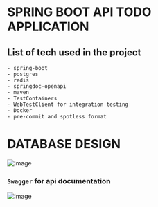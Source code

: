 # SPRING BOOT API TODO APPLICATION

## List of tech used in the project

    - spring-boot
    - postgres
    - redis
    - springdoc-openapi
    - maven
    - TestContainers
    - WebTestClient for integration testing
    - Docker
    - pre-commit and spotless format

# DATABASE DESIGN

![image](https://drive.google.com/uc?export=view&id=1koT5_YY6FNQ02mIB66H7kXRCa72-WB4w)

### `Swagger` for api documentation

![image](https://drive.google.com/uc?export=view&id=1yH5tZPPhkDNaBioE5ZWQaVIFc3QJxLCl)
